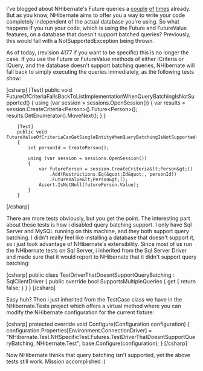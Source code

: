 I've blogged about NHibernate's Future queries a <a href="http://davybrion.com/blog/2009/01/nhibernate-and-future-queries/">couple</a> <a href="http://davybrion.com/blog/2009/01/nhibernate-and-future-queries-part-2/">of</a> <a href="http://davybrion.com/blog/2009/04/transparent-query-batching-through-your-repository/">times</a> already.  But as you know, NHibernate aims to offer you a way to write your code completely independent of the actual database you're using.  So what happens if you run your code, which is using the Future and FutureValue features, on a database that doesn't support batched queries?  Previously, this would fail with a NotSupportedException being thrown.

As of today, (revision 4177 if you want to be specific) this is no longer the case.  If you use the Future or FutureValue methods of either ICriteria or IQuery, and the database doesn't support batching queries, NHibernate will fall back to simply executing the queries immediately, as the following tests show:

<div>
[csharp]
        [Test]
        public void FutureOfCriteriaFallsBackToListImplementationWhenQueryBatchingIsNotSupported()
        {
            using (var session = sessions.OpenSession())
            {
                var results = session.CreateCriteria&lt;Person&gt;().Future&lt;Person&gt;();
                results.GetEnumerator().MoveNext();
            }
        }

        [Test]
        public void FutureValueOfCriteriaCanGetSingleEntityWhenQueryBatchingIsNotSupported()
        {
            int personId = CreatePerson();
 
            using (var session = sessions.OpenSession())
            {
                var futurePerson = session.CreateCriteria&lt;Person&gt;()
                    .Add(Restrictions.Eq(&quot;Id&quot;, personId))
                    .FutureValue&lt;Person&gt;();
                Assert.IsNotNull(futurePerson.Value);
            }
        }
[/csharp]
</div>

There are more tests obviously, but you get the point.  The interesting part about these tests is how i disabled query batching support.  I only have Sql Server and MySQL running on this machine, and they both support query batching.  I didn't really feel like installing a database that doesn't support it, so i just took advantage of NHibernate's extensibility.  Since most of us run the NHibernate tests on Sql Server, i inherited from the Sql Server Driver and made sure that it would report to NHibernate that it didn't support query batching:

<div>
[csharp]
    public class TestDriverThatDoesntSupportQueryBatching : SqlClientDriver
    {
        public override bool SupportsMultipleQueries
        {
            get { return false; }
        }
    }
[/csharp]
</div>

Easy huh? Then i just inherited from the TestCase class we have in the NHibernate.Tests project which offers a virtual method where you can modify the NHibernate configuration for the current fixture:

<div>
[csharp]
        protected override void Configure(Configuration configuration)
        {
            configuration.Properties[Environment.ConnectionDriver] =
                &quot;NHibernate.Test.NHSpecificTest.Futures.TestDriverThatDoesntSupportQueryBatching, NHibernate.Test&quot;;
            base.Configure(configuration);
        }
[/csharp]
</div>

Now NHibernate thinks that query batching isn't supported, yet the above tests still work.  Mission accomplished :)